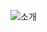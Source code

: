 ![소개](https://github.com/she-s-thema/kkm_front/assets/80014467/b1d9bb4e-04ac-448b-b612-b1af6ea32e4a)
